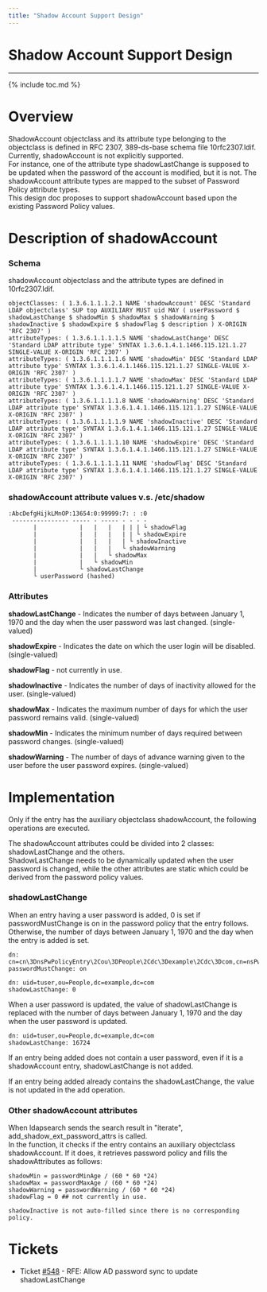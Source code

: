 ```yaml
---
title: "Shadow Account Support Design"
---
```


# Shadow Account Support Design
------------------

{% include toc.md %}

Overview
========

ShadowAccount objectclass and its attribute type belonging to the objectclass is defined in RFC 2307, 389-ds-base schema file 10rfc2307.ldif.
Currently, shadowAccount is not explicitly supported.  
For instance, one of the attribute type shadowLastChange is supposed to be updated when the password of the account is modified, but it is not.
The shadowAccount attribute types are mapped to the subset of Password Policy attribute types.  
This design doc proposes to support shadowAccount based upon the existing Password Policy values.

Description of shadowAccount
============================

### Schema

shadowAccount objectclass and the attribute types are defined in 10rfc2307.ldif.

    objectClasses: ( 1.3.6.1.1.1.2.1 NAME 'shadowAccount' DESC 'Standard LDAP objectclass' SUP top AUXILIARY MUST uid MAY ( userPassword $ shadowLastChange $ shadowMin $ shadowMax $ shadowWarning $ shadowInactive $ shadowExpire $ shadowFlag $ description ) X-ORIGIN 'RFC 2307' )
    attributeTypes: ( 1.3.6.1.1.1.1.5 NAME 'shadowLastChange' DESC 'Standard LDAP attribute type' SYNTAX 1.3.6.1.4.1.1466.115.121.1.27 SINGLE-VALUE X-ORIGIN 'RFC 2307' )
    attributeTypes: ( 1.3.6.1.1.1.1.6 NAME 'shadowMin' DESC 'Standard LDAP attribute type' SYNTAX 1.3.6.1.4.1.1466.115.121.1.27 SINGLE-VALUE X-ORIGIN 'RFC 2307' )
    attributeTypes: ( 1.3.6.1.1.1.1.7 NAME 'shadowMax' DESC 'Standard LDAP attribute type' SYNTAX 1.3.6.1.4.1.1466.115.121.1.27 SINGLE-VALUE X-ORIGIN 'RFC 2307' )
    attributeTypes: ( 1.3.6.1.1.1.1.8 NAME 'shadowWarning' DESC 'Standard LDAP attribute type' SYNTAX 1.3.6.1.4.1.1466.115.121.1.27 SINGLE-VALUE X-ORIGIN 'RFC 2307' )
    attributeTypes: ( 1.3.6.1.1.1.1.9 NAME 'shadowInactive' DESC 'Standard LDAP attribute type' SYNTAX 1.3.6.1.4.1.1466.115.121.1.27 SINGLE-VALUE X-ORIGIN 'RFC 2307' )
    attributeTypes: ( 1.3.6.1.1.1.1.10 NAME 'shadowExpire' DESC 'Standard LDAP attribute type' SYNTAX 1.3.6.1.4.1.1466.115.121.1.27 SINGLE-VALUE X-ORIGIN 'RFC 2307' )
    attributeTypes: ( 1.3.6.1.1.1.1.11 NAME 'shadowFlag' DESC 'Standard LDAP attribute type' SYNTAX 1.3.6.1.4.1.1466.115.121.1.27 SINGLE-VALUE X-ORIGIN 'RFC 2307' )

### shadowAccount attribute values v.s. /etc/shadow 

    :AbcDefgHijkLMnOP:13654:0:99999:7: : :0
     ---------------- ----- - ----- - - - -
           |            |   |   |   | | | └ shadowFlag
           |            |   |   |   | | └ shadowExpire
           |            |   |   |   | └ shadowInactive
           |            |   |   |   └ shadowWarning
           |            |   |   └ shadowMax
           |            |   └ shadowMin
           |            └ shadowLastChange
           └ userPassword (hashed)

### Attributes

<b>shadowLastChange</b> - Indicates the number of days between January 1, 1970 and the day when the user password was last changed. (single-valued)

<b>shadowExpire</b> - Indicates the date on which the user login will be disabled. (single-valued)

<b>shadowFlag</b> - not currently in use.

<b>shadowInactive</b> - Indicates the number of days of inactivity allowed for the user. (single-valued)

<b>shadowMax</b> - Indicates the maximum number of days for which the user password remains valid. (single-valued)

<b>shadowMin</b> - Indicates the minimum number of days required between password changes. (single-valued)

<b>shadowWarning</b> - The number of days of advance warning given to the user before the user password expires. (single-valued)

Implementation
==============

Only if the entry has the auxiliary objectclass shadowAccount, the following operations are executed.

The shadowAccount attributes could be divided into 2 classes: shadowLastChange and the others.  
ShadowLastChange needs to be dynamically updated when the user password is changed, 
while the other attributes are static which could be derived from the password policy values.

### shadowLastChange
When an entry having a user password is added, 0 is set if passwordMustChange is on in the password policy that the entry follows.  Otherwise, the number of days between January 1, 1970 and the day when the entry is added is set.

    dn: cn=cn\3DnsPwPolicyEntry\2Cou\3DPeople\2Cdc\3Dexample\2Cdc\3Dcom,cn=nsPwPolicyContainer,ou=People,dc=example,dc=com
    passwordMustChange: on
    
    dn: uid=tuser,ou=People,dc=example,dc=com
    shadowLastChange: 0

When a user password is updated, the value of shadowLastChange is replaced with the number of days between January 1, 1970 and the day when the user password is updated.

    dn: uid=tuser,ou=People,dc=example,dc=com
    shadowLastChange: 16724

If an entry being added does not contain a user password, even if it is a shadowAccount entry, shadowLastChange is not added.

If an entry being added already contains the shadowLastChange, the value is not updated in the add operation.

### Other shadowAccount attributes
When ldapsearch sends the search result in "iterate", add_shadow_ext_password_attrs is called.  
In the function, it checks if the entry contains an auxiliary objectclass shadowAccount.
If it does, it retrieves password policy and fills the shadowAttributes as follows:

    shadowMin = passwordMinAge / (60 * 60 *24)
    shadowMax = passwordMaxAge / (60 * 60 *24)
    shadowWarning = passwordWarning / (60 * 60 *24)
    shadowFlag = 0 ## not currently in use.

    shadowInactive is not auto-filled since there is no corresponding policy.

Tickets
=======
* Ticket [\#548](https://fedorahosted.org/389/ticket/548) - RFE: Allow AD password sync to update shadowLastChange
